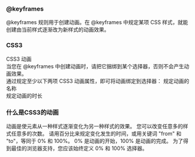 ### @keyframes
@keyframes 规则用于创建动画。在 @keyframes 中规定某项 CSS 样式，就能创建由当前样式逐渐改为新样式的动画效果。
### CSS3
CSS3 动画  
当您在 @keyframes 中创建动画时，请把它捆绑到某个选择器，否则不会产生动画效果。  
通过规定至少以下两项 CSS3 动画属性，即可将动画绑定到选择器： 
规定动画的名称  
规定动画的时长  

### 什么是CSS3的动画
动画是使元素从一种样式逐渐变化为另一种样式的效果。
您可以改变任意多的样式任意多的次数。
请用百分比来规定变化发生的时间，或用关键词 "from" 和 "to"，等同于 0% 和 100%。
0% 是动画的开始，100% 是动画的完成。
为了得到最佳的浏览器支持，您应该始终定义 0% 和 100% 选择器。
